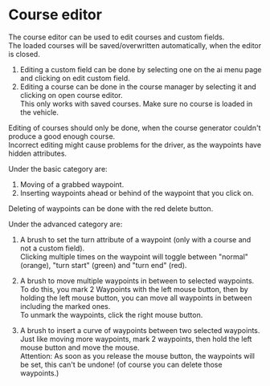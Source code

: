 # Course editor
  
The course editor can be used to edit courses and custom fields.  
The loaded courses will be saved/overwritten automatically, when the editor is closed.  
  
1) Editing a custom field can be done by selecting one on the ai menu page and clicking on edit custom field.  
2) Editing a course can be done in the course manager by selecting it and clicking on open course editor.   
   This only works with saved courses. Make sure no course is loaded in the vehicle.  
  
Editing of courses should only be done, when the course generator couldn't produce a good enough course.  
Incorrect editing might cause problems for the driver, as the waypoints have hidden attributes.  


  
Under the basic category are:  

1) Moving of a grabbed waypoint.  
2) Inserting waypoints ahead or behind of the waypoint that you click on.  
  
Deleting of waypoints can be done with the red delete button.  


  
Under the advanced category are:  

1) A brush to set the turn attribute of a waypoint (only with a course and not a custom field).  
Clicking multiple times on the waypoint will toggle between "normal" (orange), "turn start" (green) and "turn end" (red).  
  
2) A brush to move multiple waypoints in between to selected waypoints.  
To do this, you mark 2 Waypoints with the left mouse button, then by holding the left mouse button, you can move all waypoints in between including the marked ones.  
To unmark the waypoints, click the right mouse button.  
  
3) A brush to insert a curve of waypoints between two selected waypoints.  
Just like moving more waypoints, mark 2 waypoints, then hold the left mouse button and move the mouse.  
Attention: As soon as you release the mouse button, the waypoints will be set, this can't be undone! (of course you can delete those waypoints.)  


